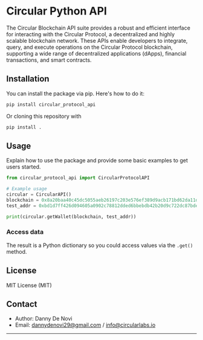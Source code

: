 # Circular Python API

The Circular Blockchain API suite provides a robust and efficient interface for interacting with the Circular Protocol, a decentralized and highly scalable blockchain network. These APIs enable developers to integrate, query, and execute operations on the Circular Protocol blockchain, supporting a wide range of decentralized applications (dApps), financial transactions, and smart contracts.

## Installation

You can install the package via pip. Here's how to do it:

```bash
pip install circular_protocol_api
```

Or cloning this repository with

```bash
pip install .
```

## Usage

Explain how to use the package and provide some basic examples to get users started.

```python
from circular_protocol_api import CircularProtocolAPI

# Example usage
circular = CircularAPI()
blockchain = 0x8a20baa40c45dc5055aeb26197c203e576ef389d9acb171bd62da11dc5ad72b2
test_addr = 0xbd1d7ff426d094605a0902c78812dded6bbebdb42b20d9c722dc87bde0f30f44

print(circular.getWallet(blockchain, test_addr))

```

### Access data

The result is a Python dictionary so you could access values via the `.get()` method.

## License

MIT License (MIT)

## Contact

- Author: Danny De Novi
- Email: dannydenovi29@gmail.com / info@circularlabs.io

---
